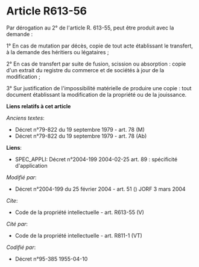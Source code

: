 # Article R613-56

Par dérogation au 2° de l'article R. 613-55, peut être produit avec la demande : 

1° En cas de mutation par décès, copie de tout acte établissant le transfert, à la demande des héritiers ou légataires ; 

2° En cas de transfert par suite de fusion, scission ou absorption : copie d'un extrait du registre du commerce et de
sociétés à jour de la modification ; 

3° Sur justification de l'impossibilité matérielle de produire une copie : tout document établissant la modification de la
propriété ou de la jouissance.

**Liens relatifs à cet article**

_Anciens textes_:

  - Décret n°79-822 du 19 septembre 1979 - art. 78 (M)
  - Décret n°79-822 du 19 septembre 1979 - art. 78 (Ab)

**Liens**:

  - SPEC_APPLI: Décret n°2004-199 2004-02-25 art. 89 : spécificité d'application

_Modifié par_:

  - Décret n°2004-199 du 25 février 2004 - art. 51 () JORF 3 mars 2004

_Cite_:

  - Code de la propriété intellectuelle - art. R613-55 (V)

_Cité par_:

  - Code de la propriété intellectuelle - art. R811-1 (VT)

_Codifié par_:

  - Décret n°95-385 1955-04-10
